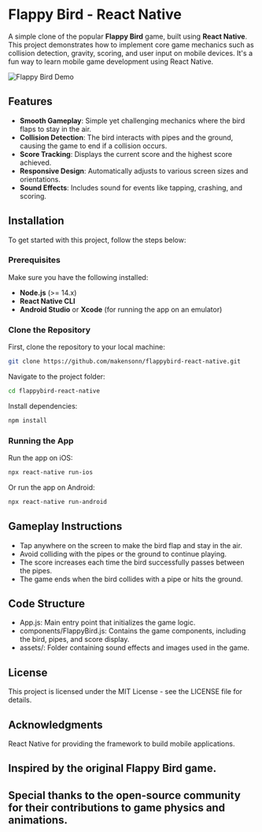 # Flappy Bird - React Native

A simple clone of the popular **Flappy Bird** game, built using **React Native**. This project demonstrates how to implement core game mechanics such as collision detection, gravity, scoring, and user input on mobile devices. It's a fun way to learn mobile game development using React Native.

![Flappy Bird Demo](https://github.com/makensonn/float/assets/22712773/edcf93bf-a106-4ae7-9cda-a0c18d5cb28f)

## Features

- **Smooth Gameplay**: Simple yet challenging mechanics where the bird flaps to stay in the air.
- **Collision Detection**: The bird interacts with pipes and the ground, causing the game to end if a collision occurs.
- **Score Tracking**: Displays the current score and the highest score achieved.
- **Responsive Design**: Automatically adjusts to various screen sizes and orientations.
- **Sound Effects**: Includes sound for events like tapping, crashing, and scoring.

## Installation

To get started with this project, follow the steps below:

### Prerequisites

Make sure you have the following installed:

- **Node.js** (>= 14.x)
- **React Native CLI**
- **Android Studio** or **Xcode** (for running the app on an emulator)

### Clone the Repository

First, clone the repository to your local machine:

```bash
git clone https://github.com/makensonn/flappybird-react-native.git
```
Navigate to the project folder:

```bash
cd flappybird-react-native
```
Install dependencies:

```bash
npm install
```
### Running the App
Run the app on iOS:

```bash
npx react-native run-ios
```
Or run the app on Android:

```bash
npx react-native run-android
```

## Gameplay Instructions
- Tap anywhere on the screen to make the bird flap and stay in the air.
- Avoid colliding with the pipes or the ground to continue playing.
- The score increases each time the bird successfully passes between the pipes.
- The game ends when the bird collides with a pipe or hits the ground.

## Code Structure
- App.js: Main entry point that initializes the game logic.
- components/FlappyBird.js: Contains the game components, including the bird, pipes, and score display.
- assets/: Folder containing sound effects and images used in the game.

## License
This project is licensed under the MIT License - see the LICENSE file for details.

## Acknowledgments
React Native for providing the framework to build mobile applications.

## Inspired by the original Flappy Bird game.

## Special thanks to the open-source community for their contributions to game physics and animations.





